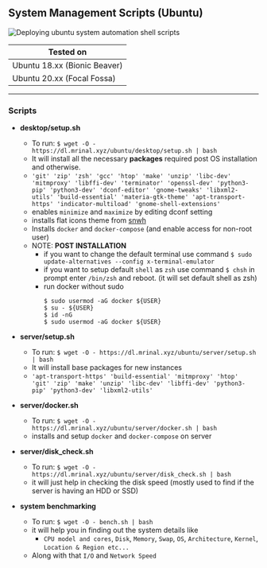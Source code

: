 ## System Management Scripts (Ubuntu)
![Deploying ubuntu system automation shell scripts](https://github.com/TheMrinalSinha/ubuntu/workflows/Deploying%20ubuntu%20system%20automation%20shell%20scripts/badge.svg)

| Tested on |
|- |
| Ubuntu 18.xx (Bionic Beaver) |
| Ubuntu 20.xx (Focal Fossa) |
--------------------------------
### Scripts
- **desktop/setup.sh**
  - To run: `$ wget -O - https://dl.mrinal.xyz/ubuntu/desktop/setup.sh | bash`
  - It will install all the necessary **packages** required post OS installation and otherwise.
  - `'git'
    'zip'
    'zsh'
    'gcc'
    'htop'
    'make'
    'unzip'
    'libc-dev'
    'mitmproxy'
    'libffi-dev'
    'terminator'
    'openssl-dev'
    'python3-pip'
    'python3-dev'
    'dconf-editor'
    'gnome-tweaks'
    'libxml2-utils'
    'build-essential'
    'materia-gtk-theme'
    'apt-transport-https'
    'indicator-multiload'
    'gnome-shell-extensions'`
  - enables `minimize` and `maximize` by editing dconf setting
  - installs flat icons theme from [snwh](https://launchpad.net/~snwh/+archive/ubuntu/ppa?field.series_filter=bionic)
  - Installs `docker` and `docker-compose` (and enable access for non-root user)
  - NOTE: **POST INSTALLATION**
    - if you want to change the default terminal use command `$ sudo update-alternatives --config x-terminal-emulator`
    - if you want to setup default `shell` as `zsh` use command `$ chsh` in prompt enter `/bin/zsh` and reboot. (it will set default shell as zsh)
    - run docker without sudo
      ```shell
      $ sudo usermod -aG docker ${USER}
      $ su - ${USER}
      $ id -nG
      $ sudo usermod -aG docker ${USER}
      ```

- **server/setup.sh**
    - To run: `$ wget -O - https://dl.mrinal.xyz/ubuntu/server/setup.sh | bash`
    - It will install base packages for new instances
    - `'apt-transport-https'
    'build-essential'
    'mitmproxy'
    'htop'
    'git'
    'zip'
    'make'
    'unzip'
    'libc-dev'
    'libffi-dev'
    'python3-pip'
    'python3-dev'
    'libxml2-utils'`

- **server/docker.sh**
    - To run: `$ wget -O - https://dl.mrinal.xyz/ubuntu/server/docker.sh | bash`
    - installs and setup `docker` and `docker-compose` on server

- **server/disk_check.sh**
    - To run: `$ wget -O - https://dl.mrinal.xyz/ubuntu/server/disk_check.sh | bash`
    - it will just help in checking the disk speed (mostly used to find if the server is having an HDD or SSD)
- **system benchmarking**
    - To run: `$ wget -O - bench.sh | bash`
    - it will help you in finding out the system details like
      - `CPU model and cores`, `Disk`, `Memory`, `Swap`, `OS`, `Architecture`, `Kernel`, `Location & Region etc...`
    - Along with that `I/O` and `Network Speed`

